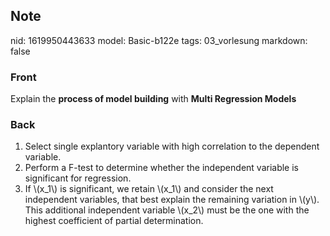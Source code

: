 ## Note
nid: 1619950443633
model: Basic-b122e
tags: 03_vorlesung
markdown: false

### Front
Explain the <b>process of model building</b> with <b>Multi
Regression Models</b>

### Back
<div>
<div><ol>
<li>Select single explantory variable with high correlation to the dependent variable.</li>
<li>Perform a F-test to determine whether the independent variable is significant for regression.</li>
<li>If \(x_1\) is significant, we retain \(x_1\) and consider the next independent 
variables, that best explain the remaining variation in \(y\). This 
additional independent variable \(x_2\) must be the one with the highest 
coefficient of partial determination.</li>
</ol>
</div></div>
